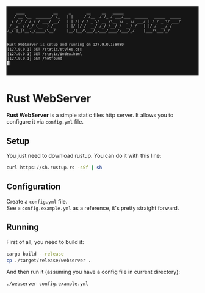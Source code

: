 <img src="./assets/screenshot.png">

# Rust WebServer

**Rust WebServer** is a simple static files http server. It allows you to configure it via `config.yml` file.

## Setup

You just need to download rustup. You can do it with this line:

```bash
curl https://sh.rustup.rs -sSf | sh
```

## Configuration

Create a `config.yml` file.  
See a `config.example.yml` as a reference, it's pretty straight forward.

## Running

First of all, you need to build it:

```bash
cargo build --release
cp ./target/release/webserver .
```

And then run it (assuming you have a config file in current directory):

```bash
./webserver config.example.yml
```
